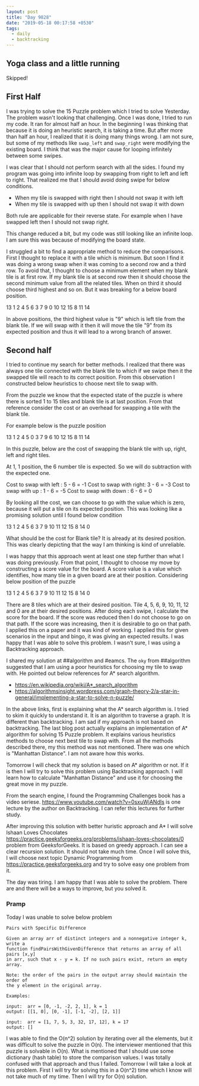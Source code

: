 ```yaml
---
layout: post
title: "Day 9828"
date: "2019-05-18 00:17:58 +0530"
tags:
  - daily
  - backtracking
---
```


## Yoga class and a little running

Skipped!


## First Half

I was trying to solve the 15 Puzzle problem which I tried to solve Yesterday.
The problem wasn't looking that challenging. Once I was done, I tried to run my
code. It ran for almost half an hour. In the beginning I was thinking that
because it is doing an heuristic search, it is taking a time. But after more
than half an hour, I realized that it is doing many things wrong. I am not sure,
but some of my methods like `swap_left` and `swap_right` were modifying the
existing board. I think that was the major cause for looping infinitely between
some swipes.

I was clear that I should not perform search with all the sides. I found my
program was going into infinite loop by swapping from right to left and left to
right. That realized me that I should avoid doing swipe for below conditions.

* When my tile is swapped with right then I should not swap it with left
* When my tile is swapped with up then I should not swap it with down

Both rule are applicable for their reverse state. For example when I have
swapped left then I should not swap right.

This change reduced a bit, but my code was still looking like an infinite loop.
I am sure this was because of modifying the board state.

I struggled a bit to find a appropriate method to reduce the comparisons. First
I thought to replace it with a tile which is minimum. But soon I find it was
doing a wrong swap when it was coming to a second row and a third row. To avoid
that, I thought to choose a minimum element when my blank tile is at first row.
If my blank tile is at second row then it should choose the second minimum value
from all the related tiles. When on third it should choose third highest and so
on. But it was breaking for a below board position.


13  1   2   4
5   6   3   7
9   0   10  12
15  8   11  14

In above positions, the third highest value is "9" which is left tile from the
blank tile. If we will swap with it then it will move the tile "9" from its
expected position and thus it will lead to a wrong branch of answer.


## Second half


I tried to continue my search for better methods. I realized that there was
always one tile connected with the blank tile to which if we swipe then it the
swapped tile will reach to its correct position. From this observation I
constructed below heuristics to choose next tile to swap with.

From the puzzle we know that the expected state of the puzzle is where there is
sorted 1 to 15 tiles and blank tile is at last position. From that reference
consider the cost or an overhead for swapping a tile with the blank tile.

For example below is the puzzle position

13  1   2   4
5   0   3   7
9   6   10  12
15  8   11  14

In this puzzle, below are the cost of swapping the blank tile with up, right,
left and right tiles.

At 1, 1 position, the 6 number tile is expected. So we will do subtraction with
the expected one.

Cost to swap with left : 5 - 6 = -1
Cost to swap with right: 3 - 6 = -3
Cost to swap with up   : 1 - 6 = -5
Cost to swap with down : 6 - 6 = 0

By looking all the cost, we can choose to go with the value which is zero,
because it will put a tile on its expected position. This was looking like a
promising solution until I found below condition

13  1   2   4
5   6   3   7
9   10  11  12
15  8   14  0

What should be the cost for Blank tile? It is already at its desired position.
This was clearly depicting that the way I am thinking is kind of unreliable.

I was happy that this approach went at least one step further than what I was
doing previously. From that point, I thought to choose my move by constructing a
score value for the board. A score value is a value which identifies, how many
tile in a given board are at their position. Considering below position of the
puzzle


13  1   2   4
5   6   3   7
9   10  11  12
15  8   14  0


There are 8 tiles which are at their desired position. Tile 4, 5, 6, 9, 10, 11,
12 and 0 are at their desired positions. After doing each swipe, I calculate the
score for the board. If the score was reduced then I do not choose to go on that
path. If the score was increasing, then it is desirable to go on that path. I
applied this on a paper and it was kind of working. I applied this for given
scenarios in the input and bingo, it was giving an expected results. I was happy
that I was able to solve this problem. I wasn't sure, I was using a Backtracking
approach.

I shared my solution at ##algorithm and #eamcs. The `oky` from ##algorithm
suggested that I am using a poor heuristics for choosing my tile to swap with.
He pointed out below references for A* search algorithm.

* https://en.wikipedia.org/wiki/A*_search_algorithm 
* https://algorithmsinsight.wordpress.com/graph-theory-2/a-star-in-general/implementing-a-star-to-solve-n-puzzle/

In the above links, first is explaining what the A* search algorithm is. I tried
to skim it quickly to understand it. It is an algorithm to traverse a graph. It
is different than backtracking. I am sad if my approach is not based on
backtracking. The last blog post actually explains an implementation of A*
algorithm for solving 15 Puzzle problem. It explains various heuristics methods
to choose next best tile to swap with. From all the methods described there, my
this method was not mentioned. There was one which is "Manhattan Distance". I am
not aware how this works.

Tomorrow I will check that my solution is based on A* algorithm or not. If it is
then I will try to solve this problem using Backtracking approach. I will learn
how to calculate "Manhattan Distance" and use it for choosing the great move in
my puzzle.

From the search engine, I found the Programming Challenges book has a video
seriese. https://www.youtube.com/watch?v=0sxuWjANdIs is one lecture by the
author on Backtracking. I can refer this lectures for further study.

After improving this solution with better huristic approach and A* I will solve
Ishaan Loves Chocolates
https://practice.geeksforgeeks.org/problems/ishaan-loves-chocolates/0 problem
from GeeksforGeeks. It is based on greedy approach. I can see a clear recursion
solution. It should not take much time. Once I will solve this, I will choose
next topic Dynamic Programming from https://practice.geeksforgeeks.org and try
to solve easy one problem from it.

The day was tiring. I am happy that I was able to solve the problem. There are
and there will be a ways to improve, but you solved it.


### Pramp

Today I was unable to solve below problem

```
Pairs with Specific Difference

Given an array arr of distinct integers and a nonnegative integer k, write a
function findPairsWithGivenDifference that returns an array of all pairs [x,y]
in arr, such that x - y = k. If no such pairs exist, return an empty array.

Note: the order of the pairs in the output array should maintain the order of
the y element in the original array.

Examples:

input:  arr = [0, -1, -2, 2, 1], k = 1
output: [[1, 0], [0, -1], [-1, -2], [2, 1]]

input:  arr = [1, 7, 5, 3, 32, 17, 12], k = 17
output: []
```

I was able to find the O(n^2) solution by iterating over all the elements, but
it was difficult to solve the puzzle in O(n). The interviewer mentioned that
this puzzle is solvable in O(n). What is mentioned that I should use some
dictionary (hash table) to store the comparison values. I was totally confused
with that approach and thus I failed. Tomorrow I will take a look at this
problem. First I will try for solving this in a O(n^2) time which I know will
not take much of my time. Then I will try for O(n) solution.
